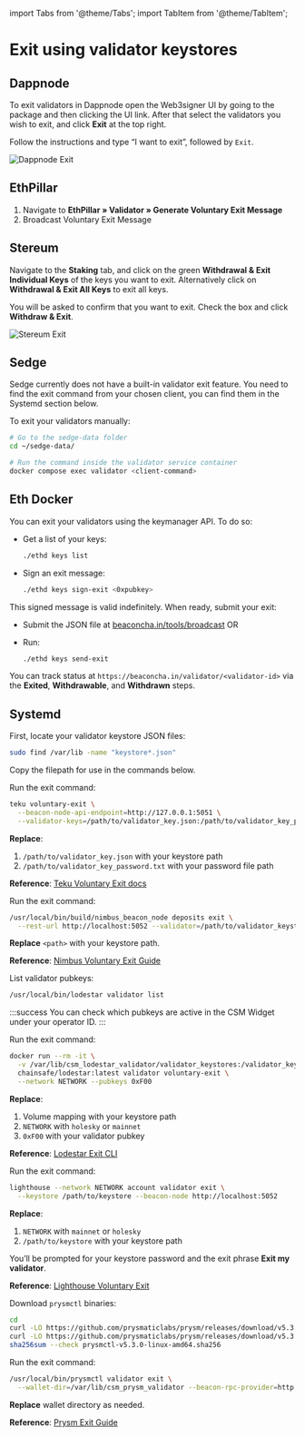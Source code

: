 import Tabs from '@theme/Tabs';
import TabItem from '@theme/TabItem';

# Exit using validator keystores

## Dappnode

To exit validators in Dappnode open the Web3signer UI by going to the package and then clicking the UI link. After that select the validators you wish to exit, and click **Exit** at the top right.

Follow the instructions and type “I want to exit”, followed by `Exit`.

![Dappnode Exit](/img/csm-guide/exit2-1.png)

## EthPillar

1. Navigate to **EthPillar » Validator » Generate Voluntary Exit Message**
2. Broadcast Voluntary Exit Message

## Stereum

Navigate to the **Staking** tab, and click on the green **Withdrawal & Exit Individual Keys** of the keys you want to exit. Alternatively click on **Withdrawal & Exit All Keys** to exit all keys.

You will be asked to confirm that you want to exit. Check the box and click **Withdraw & Exit**.

![Stereum Exit](/img/csm-guide/exit2-2.png)

## Sedge

Sedge currently does not have a built-in validator exit feature. You need to find the exit command from your chosen client, you can find them in the Systemd section below.

To exit your validators manually:

```sh
# Go to the sedge-data folder
cd ~/sedge-data/

# Run the command inside the validator service container
docker compose exec validator <client-command>
```

## Eth Docker

You can exit your validators using the keymanager API. To do so:

* Get a list of your keys:

  ```sh
  ./ethd keys list
  ```
* Sign an exit message:

  ```sh
  ./ethd keys sign-exit <0xpubkey>
  ```

This signed message is valid indefinitely. When ready, submit your exit:

* Submit the JSON file at [beaconcha.in/tools/broadcast](https://beaconcha.in/tools/broadcast)
  OR
* Run:

  ```sh
  ./ethd keys send-exit
  ```

You can track status at `https://beaconcha.in/validator/<validator-id>` via the **Exited**, **Withdrawable**, and **Withdrawn** steps.

## Systemd

First, locate your validator keystore JSON files:

```sh
sudo find /var/lib -name "keystore*.json"
```

Copy the filepath for use in the commands below.

<Tabs>
  <TabItem value="teku" label="Teku">

Run the exit command:

```sh
teku voluntary-exit \
  --beacon-node-api-endpoint=http://127.0.0.1:5051 \
  --validator-keys=/path/to/validator_key.json:/path/to/validator_key_password.txt
```

**Replace**:

1. `/path/to/validator_key.json` with your keystore path
2. `/path/to/validator_key_password.txt` with your password file path

**Reference**: [Teku Voluntary Exit docs](https://docs.teku.consensys.io/how-to/voluntarily-exit)

  </TabItem>
  <TabItem value="nimbus" label="Nimbus">

Run the exit command:

```sh
/usr/local/bin/build/nimbus_beacon_node deposits exit \
  --rest-url http://localhost:5052 --validator=/path/to/validator_keystore.json
```

**Replace** `<path>` with your keystore path.

**Reference**: [Nimbus Voluntary Exit Guide](https://nimbus.guide/voluntary-exit.html)

  </TabItem>
  <TabItem value="lodestar" label="Lodestar">

List validator pubkeys:

```sh
/usr/local/bin/lodestar validator list
```

:::success
You can check which pubkeys are active in the CSM Widget under your operator ID.
:::

Run the exit command:

```sh
docker run --rm -it \
  -v /var/lib/csm_lodestar_validator/validator_keystores:/validator_keystores \
  chainsafe/lodestar:latest validator voluntary-exit \
  --network NETWORK --pubkeys 0xF00
```

**Replace**:
1. Volume mapping with your keystore path
2. `NETWORK` with `holesky` or `mainnet`
3. `0xF00` with your validator pubkey

**Reference**: [Lodestar Exit CLI](https://chainsafe.github.io/lodestar/run/validator-management/validator-cli/#validator-voluntary-exit)

  </TabItem>
  <TabItem value="lighthouse" label="Lighthouse">

Run the exit command:

```sh
lighthouse --network NETWORK account validator exit \
  --keystore /path/to/keystore --beacon-node http://localhost:5052
```

**Replace**:
1. `NETWORK` with `mainnet` or `holesky`
2. `/path/to/keystore` with your keystore path

You’ll be prompted for your keystore password and the exit phrase **Exit my validator**.

**Reference**: [Lighthouse Voluntary Exit](https://lighthouse-book.sigmaprime.io/voluntary-exit.html)

  </TabItem>
  <TabItem value="prysm" label="Prysm">

Download `prysmctl` binaries:

```sh
cd
curl -LO https://github.com/prysmaticlabs/prysm/releases/download/v5.3.0/prysmctl-v5.3.0-linux-amd64
curl -LO https://github.com/prysmaticlabs/prysm/releases/download/v5.3.0/prysmctl-v5.3.0-linux-amd64.sha256
sha256sum --check prysmctl-v5.3.0-linux-amd64.sha256
```

Run the exit command:

```sh
/usr/local/bin/prysmctl validator exit \
  --wallet-dir=/var/lib/csm_prysm_validator --beacon-rpc-provider=http://localhost:5052
```

**Replace** wallet directory as needed.

**Reference**: [Prysm Exit Guide](https://docs.prylabs.network/docs/wallet/exiting-a-validator)

  </TabItem>
</Tabs>